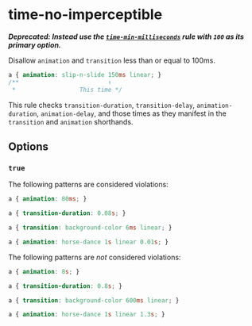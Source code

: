 # time-no-imperceptible

***Deprecated: Instead use the [`time-min-milliseconds`](../time-min-milliseconds/README.md) rule with `100` as its primary option.***

Disallow `animation` and `transition` less than or equal to 100ms.

```css
a { animation: slip-n-slide 150ms linear; }
/**                         ↑
 *                  This time */
```

This rule checks `transition-duration`, `transition-delay`, `animation-duration`, `animation-delay`, and those times as they manifest in the `transition` and `animation` shorthands.

## Options

### `true`

The following patterns are considered violations:

```css
a { animation: 80ms; }
```

```css
a { transition-duration: 0.08s; }
```

```css
a { transition: background-color 6ms linear; }
```

```css
a { animation: horse-dance 1s linear 0.01s; }
```

The following patterns are *not* considered violations:

```css
a { animation: 8s; }
```

```css
a { transition-duration: 0.8s; }
```

```css
a { transition: background-color 600ms linear; }
```

```css
a { animation: horse-dance 1s linear 1.3s; }
```
